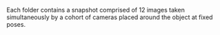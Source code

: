 Each folder contains a snapshot comprised of 12 images taken simultaneously by a cohort of cameras placed around the object at fixed poses.
